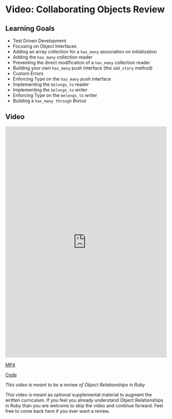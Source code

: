 # Video: Collaborating Objects Review

## Learning Goals

* Test Driven Development
* Focusing on Object Interfaces
* Adding an array collection for a `has_many` association on initialization
* Adding the `has_many` collection reader
* Preventing the direct modification of a `has_many` collection reader
* Building your own `has_many` push interface (the `add_story` method)
* Custom Errors
* Enforcing Type on the `has_many` push interface
* Implementing the `belongs_to` reader
* Implementing the `belongs_to` writer
* Enforcing Type on the `belongs_to` writer
* Building a `has_many through` _Bonus_

## Video

<iframe width="100%" height="720" src="https://www.youtube.com/embed/iYcQ693LXck?rel=0&amp;showinfo=0" frameborder="0" allowfullscreen></iframe>

[MP4](http://learn-co-videos.s3.amazonaws.com/ruby/Collaborating.Objects.Review.LV-Live.mp4)

[Code](https://github.com/learn-co-curriculum/collaborating-objects-tdd-sample)

_This video is meant to be a review of Object Relationships in Ruby_


This video is meant as optional supplemental material to augment the written curriculum. If you feel you already understand  Object Relationships in Ruby than you are welcome to skip the video and continue forward. Feel free to come back here if you ever want a review.

